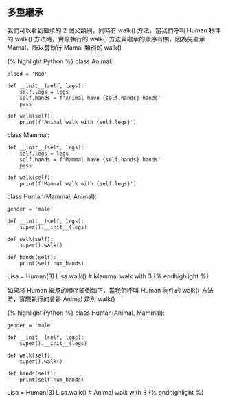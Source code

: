 ## 多重繼承

我們可以看到繼承的 2 個父類別，同時有 walk() 方法，當我們呼叫 Human 物件的 walk() 方法時，實際執行的 walk() 方法與繼承的順序有關，因為先繼承 Mamal，所以會執行 Mamal 類別的 walk()

{% highlight Python %}
class Animal:
	
	blood = 'Red'
	
	def __init__(self, legs):
		self.legs = legs
		self.hands = f'Animal have {self.hands} hands'
		pass
	
	def walk(self):
		print(f'Animal walk with {self.legs}')
		
class Mammal:

	def __init__(self, legs):
		self.legs = legs
		self.hands = f'Mammal have {self.hands} hands'
		pass
	
	def walk(self):
		print(f'Mammal walk with {self.legs}')	
		
class Human(Mammal, Animal):
	
	gender = 'male'
	
	def __init__(self, legs):
		super().__init__(legs)		
	
	def walk(self):
		super().walk()
		
	def hands(self):
		print(self.num_hands)

Lisa = Human(3)
Lisa.walk() # Mammal walk with 3
{% endhighlight %}

如果將 Human 繼承的順序顛倒如下，當我們呼叫 Human 物件的 walk() 方法時，實際執行的會是 Animal 類別 walk() 

{% highlight Python %}
class Human(Animal, Mammal):
	
	gender = 'male'
	
	def __init__(self, legs):
		super().__init__(legs)		
	
	def walk(self):
		super().walk()
		
	def hands(self):
		print(self.num_hands)

Lisa = Human(3)
Lisa.walk() # Animal walk with 3
{% endhighlight %}
